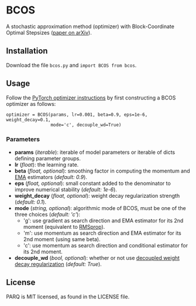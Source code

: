 # BCOS

A stochastic approximation method (optimizer) with Block-Coordinate Optimal Stepsizes ([paper on arXiv](https://arxiv.org/abs/2507.08963)).

## Installation

Download the file `bcos.py` and `import BCOS from bcos`.

## Usage

Follow the [PyTorch optimizer instructions](https://docs.pytorch.org/docs/stable/optim.html) by first constructing a BCOS optimizer as follows: 

```
optimizer = BCOS(params, lr=0.001, beta=0.9, eps=1e-6, weight_decay=0.1, 
                 mode='c', decouple_wd=True)
```

### Parameters

* **params** (*iterable*): iterable of model parameters or iterable of dicts defining parameter groups.
* **lr** (*float*): the learning rate.
* **beta** (*float, optional*): smoothing factor in computing the momentum and [EMA](https://en.wikipedia.org/wiki/Exponential_smoothing) estimators (*default: 0.9*).
* **eps** (*float, optional*): small constant added to the denominator to improve numerical stability (*default: 1e-6*).
* **weight\_decay** (*float, optional*): weight decay regularization strength (*default: 0.1*).
* **mode** (*string, optional*): algorithmic mode of BCOS, must be one of the three choices (*default: 'c'*):
    * 'g': use gradient as search direction and EMA estimator for its 2nd moment (equivalent to [RMSprop](https://docs.pytorch.org/docs/stable/generated/torch.optim.RMSprop.html)).
    * 'm': use momentum as search direction and EMA estimator for its 2nd moment (using same beta).
    * 'c': use momentum as search direction and conditional estimator for its 2nd moment.
* **decouple\_wd** (*bool, optional*): whether or not use [decoupled weight decay regularization](https://arxiv.org/abs/1711.05101) (*default: True*).


## License

PARQ is MIT licensed, as found in the LICENSE file.
